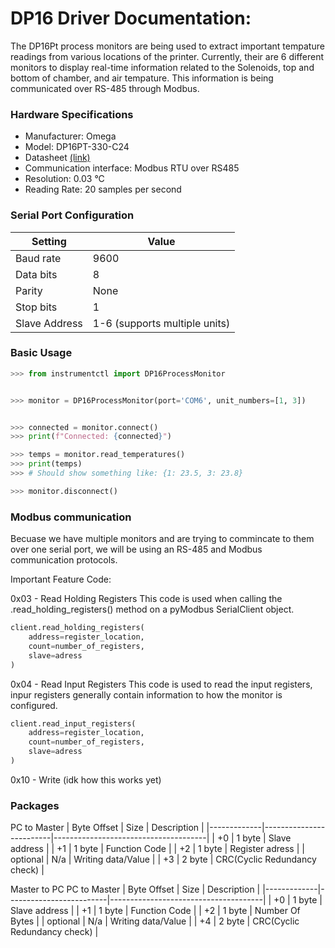 # DP16 Driver Documentation:

The DP16Pt process monitors are being used to extract important tempature readings from various locations of the printer. Currently, their are 6 different monitors to display real-time information related to the Solenoids, top and bottom of chamber, and air tempature.  This information is being communicated over RS-485 through Modbus.


### Hardware Specifications
- Manufacturer: Omega
- Model: DP16PT-330-C24
- Datasheet [(link)](https://www.farnell.com/datasheets/2339803.pdf)
- Communication interface: Modbus RTU over RS485
- Resolution: 0.03 °C
- Reading Rate: 20 samples per second

### Serial Port Configuration
| Setting | Value |
|---------|-------|
| Baud rate | 9600 |
| Data bits | 8 |
| Parity | None |
| Stop bits | 1 |
| Slave Address | 1-6 (supports multiple units) |

### Basic Usage
```python
>>> from instrumentctl import DP16ProcessMonitor


>>> monitor = DP16ProcessMonitor(port='COM6', unit_numbers=[1, 3])


>>> connected = monitor.connect()
>>> print(f"Connected: {connected}")

>>> temps = monitor.read_temperatures()
>>> print(temps)
>>> # Should show something like: {1: 23.5, 3: 23.8}

>>> monitor.disconnect()
```

### Modbus communication
Becuase we have multiple monitors and are trying to commincate to them over one serial port, we will be using an RS-485 and Modbus communication protocols.

Important Feature Code:

0x03 - Read Holding Registers
This code is used when calling the .read_holding_registers() method on a pyModbus SerialClient object.

```python
client.read_holding_registers(
    address=register_location,
    count=number_of_registers,
    slave=adress
)
```

0x04 - Read Input Registers
This code is used to read the input registers, inpur registers generally contain information to how the monitor is configured.

```python
client.read_input_registers(
    address=register_location,
    count=number_of_registers,
    slave=adress
)
```

0x10 - Write (idk how this works yet)

### Packages 

PC to Master
| Byte Offset |  Size   | Description                          |
|-------------|-------------------------|--------------------------------------|
| +0          |  1 byte | Slave address                        |
| +1          |  1 byte | Function Code          |
| +2          |  1 byte | Register adress       |
| optional    | N/a     | Writing data/Value |
| +3          |  2 byte |  CRC(Cyclic Redundancy check)         |


Master to PC
PC to Master
| Byte Offset |  Size   | Description                          |
|-------------|-------------------------|--------------------------------------|
| +0          |  1 byte | Slave address                        |
| +1          |  1 byte | Function Code          |
| +2          |  1 byte | Number Of Bytes       |
| optional    | N/a     | Writing data/Value |
| +4          |  2 byte |  CRC(Cyclic Redundancy check)         |